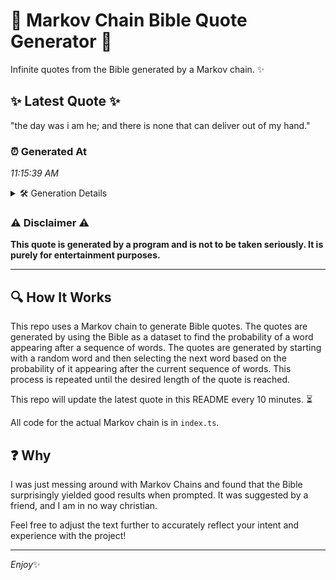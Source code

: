 # 📖 Markov Chain Bible Quote Generator 📖

Infinite quotes from the Bible generated by a Markov chain. ✨

## ✨ Latest Quote ✨
"the day was i am he; and there is none that can deliver out of my hand."

### ⏰ Generated At
*11:15:39 AM*

<details>
    <summary>🛠️ Generation Details</summary>
    <p>
        <strong>🌱 Seed:</strong> the<br>
        <strong>🔄 Iterations:</strong> 16<br>
        <strong>📜 Context History:</strong><br>[ the ]: day<br>[ the, day ]: was<br>[ the, day, was ]: i<br>[ the, day, was, i ]: am<br>[ the, day, was, i, am ]: he;<br>[ the, day, was, i, am, he; ]: and<br>[ day, was, i, am, he;, and ]: there<br>[ was, i, am, he;, and, there ]: is<br>[ i, am, he;, and, there, is ]: none<br>[ am, he;, and, there, is, none ]: that<br>[ he;, and, there, is, none, that ]: can<br>[ and, there, is, none, that, can ]: deliver<br>[ there, is, none, that, can, deliver ]: out<br>[ is, none, that, can, deliver, out ]: of<br>[ none, that, can, deliver, out, of ]: my<br>[ that, can, deliver, out, of, my ]: hand.<br>
    </p>
</details>

### ⚠️ Disclaimer ⚠️
**This quote is generated by a program and is not to be taken seriously. It is purely for entertainment purposes.**

---

## 🔍 How It Works

This repo uses a Markov chain to generate Bible quotes. The quotes are generated by using the Bible as a dataset to find the probability of a word appearing after a sequence of words. The quotes are generated by starting with a random word and then selecting the next word based on the probability of it appearing after the current sequence of words. This process is repeated until the desired length of the quote is reached.

This repo will update the latest quote in this README every 10 minutes. ⏳

All code for the actual Markov chain is in `index.ts`.

## ❓ Why

I was just messing around with Markov Chains and found that the Bible surprisingly yielded good results when prompted. 
It was suggested by a friend, and I am in no way christian.

Feel free to adjust the text further to accurately reflect your intent and experience with the project!

---

*Enjoy*✨
